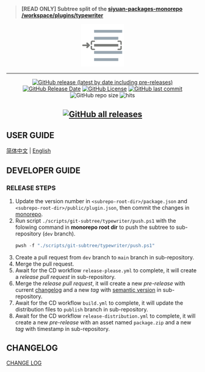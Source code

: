 > **[READ ONLY] Subtree split of the [siyuan-packages-monorepo](https://github.com/Zuoqiu-Yingyi/siyuan-packages-monorepo) [/workspace/plugins/typewriter](https://github.com/Zuoqiu-Yingyi/siyuan-packages-monorepo/tree/main/workspace/plugins/typewriter)**

<div align="center">
<img alt="icon" src="./public/icon.png" style="width: 8em; height: 8em;">

---
[![GitHub release (latest by date including pre-releases)](https://img.shields.io/github/v/release/Zuoqiu-Yingyi/siyuan-plugin-typewriter?include_prereleases&style=flat-square)](https://github.com/Zuoqiu-Yingyi/siyuan-plugin-typewriter/releases/latest)
[![GitHub Release Date](https://img.shields.io/github/release-date/Zuoqiu-Yingyi/siyuan-plugin-typewriter?style=flat-square)](https://github.com/Zuoqiu-Yingyi/siyuan-plugin-typewriter/releases/latest)
[![GitHub License](https://img.shields.io/github/license/Zuoqiu-Yingyi/siyuan-plugin-typewriter?style=flat-square)](https://github.com/Zuoqiu-Yingyi/siyuan-plugin-typewriter/blob/main/LICENSE)
[![GitHub last commit](https://img.shields.io/github/last-commit/Zuoqiu-Yingyi/siyuan-plugin-typewriter?style=flat-square)](https://github.com/Zuoqiu-Yingyi/siyuan-plugin-typewriter/commits/main)
![GitHub repo size](https://img.shields.io/github/repo-size/Zuoqiu-Yingyi/siyuan-plugin-typewriter?style=flat-square)
![hits](https://hits.b3log.org/Zuoqiu-Yingyi/siyuan-plugin-typewriter.svg)
<!-- ![jsDelivr hits (GitHub)](https://img.shields.io/jsdelivr/gh/hy/Zuoqiu-Yingyi/siyuan-packages-typewriter?style=flat-square) -->
[![GitHub all releases](https://img.shields.io/github/downloads/Zuoqiu-Yingyi/siyuan-plugin-typewriter/total?style=flat-square)](https://github.com/Zuoqiu-Yingyi/siyuan-plugin-typewriter/releases)
---

</div>

## USER GUIDE

[简体中文](./public/README_zh_CN.md) \| [English](./public/README.md)

## DEVELOPER GUIDE

### RELEASE STEPS

1. Update the version number in `<subrepo-root-dir>/package.json` and `<subrepo-root-dir>/public/plugin.json`, then commit the changes in [monorepo](https://github.com/Zuoqiu-Yingyi/siyuan-packages-monorepo).
2. Run script `./scripts/git-subtree/typewriter/push.ps1` with the folowing command in **monorepo root dir** to push the subtree to sub-repository (`dev` branch).
   ```powershell
   pwsh -f "./scripts/git-subtree/typewriter/push.ps1"
   ```
3. Create a pull request from `dev` branch to `main` branch in sub-repository.
4. Merge the pull request.
5. Await for the CD workflow `release-please.yml` to complete, it will create a _release pull request_ in sub-repository.
6. Merge the _release pull request_, it will create a new _pre-release_ with current [changelog](./CHANGELOG.md) and a new _tag_ with [semantic version](https://semver.org/) in sub-repository.
7. Await for the CD workflow `build.yml` to complete, it will update the distribution files to `publish` branch in sub-repository.
8. Await for the CD workflow `release-distribution.yml` to complete, it will create a new _pre-release_ with an asset named `package.zip` and a new _tag_ with timestamp in sub-repository.

## CHANGELOG

[CHANGE LOG](./CHANGELOG.md)
